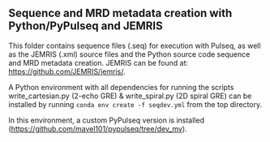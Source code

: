 ## Sequence and MRD metadata creation with Python/PyPulseq and JEMRIS

This folder contains sequence files (.seq) for execution with Pulseq, as well as the JEMRIS (.xml) source files and the Python source code sequence and MRD metadata creation. JEMRIS can be found at: https://github.com/JEMRIS/jemris/.  

A Python environment with all dependencies for running the scripts write_cartesian.py (2-echo GRE) & write_spiral.py (2D spiral GRE) can be installed by running `conda env create -f seqdev.yml` from the top directory.

In this environment, a custom PyPulseq version is installed (https://github.com/mavel101/pypulseq/tree/dev_mv).
